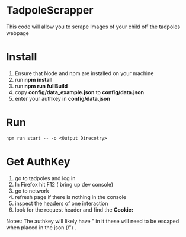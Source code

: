 # TadpoleScrapper
This code will allow you to scrape Images of your child off the tadpoles webpage

# Install
1) Ensure that Node and npm are installed on your machine
2) run **npm install**
3) run **npm run fullBuild**
4) copy **config/data_example.json** to **config/data.json**
5) enter your authkey in **config/data.json**

# Run
  
    npm run start -- -o <Output Direcotry>

# Get AuthKey
1) go to tadpoles and log in
2) In Firefox hit F12 ( bring up dev console)
3) go to network
4) refresh page if there is nothing in the console
5) inspect the headers of one interaction
6) look for the request header and find the **Cookie:**

Notes: The authkey will likely have " in it these will need to be escaped when placed in the json (\\") .

